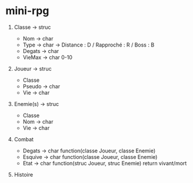 # mini-rpg

1. Classe -> struc
   - Nom -> char
    - Type -> char -> Distance : D / Rapproché : R / Boss : B
    - Degats -> char
    - VieMax -> char 0-10
   
2. Joueur -> struc
   - Classe
   - Pseudo -> char
   - Vie -> char

3. Enemie(s) -> struc
   - Classe
   - Nom -> char
   - Vie -> char

4. Combat
   - Degats -> char function(classe Joueur, classe Enemie)
   - Esquive -> char function(classe Joueur, classe Enemie)
   - Etat -> char function(struc Joueur, struc Enemie) return vivant/mort
   
5. Histoire
